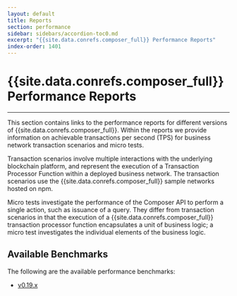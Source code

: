 ```yaml
---
layout: default
title: Reports
section: performance
sidebar: sidebars/accordion-toc0.md
excerpt: "{{site.data.conrefs.composer_full}} Performance Reports"
index-order: 1401
---
```


# {{site.data.conrefs.composer_full}} Performance Reports

---

This section contains links to the performance reports for different versions of {{site.data.conrefs.composer_full}}. Within the reports we provide information on achievable transactions per second (TPS) for business network transaction scenarios and micro tests.

Transaction scenarios involve multiple interactions with the underlying blockchain platform, and represent the execution of a Transaction Processor Function within a deployed business network. The transaction scenarios use the {{site.data.conrefs.composer_full}} sample networks hosted on npm. 

Micro tests investigate the performance of the Composer API to perform a single action, such as issuance of a query. They differ from transaction scenarios in that the execution of a {{site.data.conrefs.composer_full}} transaction processor function encapsulates a unit of business logic; a micro test investigates the individual elements of the business logic.


## Available Benchmarks

The following are the available performance benchmarks:

 - [v0.19.x](./v0.19.x.html)
